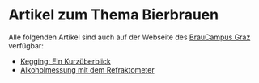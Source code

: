 # Artikel zum Thema Bierbrauen

Alle folgenden Artikel sind auch auf der Webseite des [BrauCampus Graz](https://www.braucampus.at) verfügbar:

* [Kegging: Ein Kurzüberblick](https://github.com/aschet/brauartikel/releases/download/KEGGING_1.0/Kegging_Ein_Kurzueberblick.pdf)
* [Alkoholmessung mit dem Refraktometer](https://github.com/aschet/brauartikel/releases/download/REFRAKTOMETER_v1.0.0/Alkoholmessung_mit_dem_Refraktometer.pdf)
